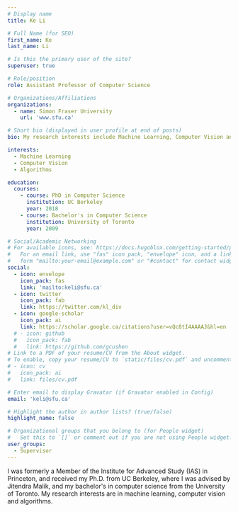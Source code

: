 ```yaml
---
# Display name
title: Ke Li

# Full Name (for SEO)
first_name: Ke
last_name: Li

# Is this the primary user of the site?
superuser: true

# Role/position
role: Assistant Professor of Computer Science

# Organizations/Affiliations
organizations:
  - name: Simon Fraser University
    url: 'www.sfu.ca'

# Short bio (displayed in user profile at end of posts)
bio: My research interests include Machine Learning, Computer Vision and Algorithms.

interests:
  - Machine Learning
  - Computer Vision
  - Algorithms

education:
  courses:
    - course: PhD in Computer Science
      institution: UC Berkeley
      year: 2018
    - course: Bachelor's in Computer Science
      institution: University of Toronto
      year: 2009

# Social/Academic Networking
# For available icons, see: https://docs.hugoblox.com/getting-started/page-builder/#icons
#   For an email link, use "fas" icon pack, "envelope" icon, and a link in the
#   form "mailto:your-email@example.com" or "#contact" for contact widget.
social:
  - icon: envelope
    icon_pack: fas
    link: 'mailto:keli@sfu.ca'
  - icon: twitter
    icon_pack: fab
    link: https://twitter.com/kl_div
  - icon: google-scholar
    icon_pack: ai
    link: https://scholar.google.ca/citations?user=vQc8tI4AAAAJ&hl=en
  # - icon: github
  #   icon_pack: fab
  #   link: https://github.com/gcushen
# Link to a PDF of your resume/CV from the About widget.
# To enable, copy your resume/CV to `static/files/cv.pdf` and uncomment the lines below.
# - icon: cv
#   icon_pack: ai
#   link: files/cv.pdf

# Enter email to display Gravatar (if Gravatar enabled in Config)
email: 'keli@sfu.ca'

# Highlight the author in author lists? (true/false)
highlight_name: false

# Organizational groups that you belong to (for People widget)
#   Set this to `[]` or comment out if you are not using People widget.
user_groups:
  - Supervisor
---
```


I was formerly a Member of the Institute for Advanced Study (IAS) in Princeton, and received my Ph.D. from UC Berkeley, where I was advised by Jitendra Malik, and my bachelor's in computer science from the University of Toronto. My research interests are in machine learning, computer vision and algorithms.